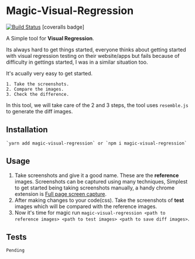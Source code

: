 # Magic-Visual-Regression
[![Build Status](https://travis-ci.org/Anenth/Magic-Visual-Regression.svg?branch=master)](https://travis-ci.org/Anenth/Magic-Visual-Regression) [coveralls badge]

A Simple tool for **Visual Regression**.

Its always hard to get things started, everyone thinks about getting started with 
visual regression testing on their website/apps but fails because of difficulty in gettings started,
 I was in a similar situation too. 

It's acually very easy to get started. 

    1. Take the screenshots.
    2. Compare the images.
    3. Check the difference.

In this tool, we will take care of the 2 and 3 steps,
the tool uses `resemble.js` to generate the diff images.

## Installation  
    
    `yarn add magic-visual-regression` or `npm i magic-visual-regression` 

## Usage
1. Take screenshots and give it a good name. These are the **reference** images.
    Screenshots can be captured using many techniques, Simplest to get started being taking
    screenshots manually, a handy chrome extension is [Full page screen capture](https://chrome.google.com/webstore/detail/full-page-screen-capture/fdpohaocaechififmbbbbbknoalclacl "Full page screen capture"). 
2. After making changes to your code(css). Take the screenshots of **test** images which 
    will be compared with the reference images.
3. Now it's time for magic run 
    `magic-visual-regression <path to reference images> <path to test images> <path to save diff images>`.

## Tests
    Pending

<!--## Contributing 
    -->








